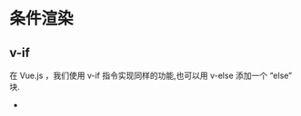 条件渲染
========

## v-if

在 Vue.js ，我们使用 v-if 指令实现同样的功能,也可以用 v-else 添加一个 “else” 块.

- <template> 中 v-if 条件组

因为 v-if 是一个指令，需要将它添加到一个元素上。但是如果我们想切换多个元素呢？
此时我们可以把一个 <template> 元素当做包装元素，并在上面使用 v-if，最终的渲染结果不会包含它。

- v-else

可以用 v-else 指令给 v-if 添加一个 “else” 块.

v-else 元素必须紧跟在 v-if 元素或者 v-else-if的后面——否则它不能被识别。

- v-else-if

2.1.0 新增 : v-else-if，顾名思义，用作 v-if 的 else-if 块。

与 v-else 相似,，v-else-if 必须跟在 v-if 或者 v-else-if之后。

- 使用 key 控制元素的可重用

Vue 尝试尽可能高效的渲染元素，通常会复用已有元素而不是从头开始渲染。这么做除了使 Vue 更快之外还可以得到一些好处。

Vue 提供一种方式让你可以自己决定是否要复用元素。你要做的是添加一个属性 key ，key 必须带有唯一的值。

注意, <label> 元素仍然会被复用，因为没有被添加了 key 属性。

## v-show

另一个根据条件展示元素的选项是 v-show 指令。

不同的是有 v-show 的元素会始终渲染并保持在 DOM 中。v-show 是简单的切换元素的 CSS 属性 display 。

注意: v-show 不支持 <template> 语法。

## v-if vs v-show

v-if 是真实的条件渲染，因为它会确保条件块在切换当中适当地销毁与重建条件块内的事件监听器和子组件。

v-if 也是惰性的：如果在初始渲染时条件为假，则什么也不做——在条件第一次变为真时才开始局部编译（编译会被缓存起来）。

相比之下， v-show 简单得多——元素始终被编译并保留，只是简单地基于 CSS 切换。

一般来说， v-if 有更高的切换消耗而 v-show 有更高的初始渲染消耗。因此，如果需要频繁切换使用 v-show 较好，如果在运行时条件不大可能改变则使用 v-if 较好。





